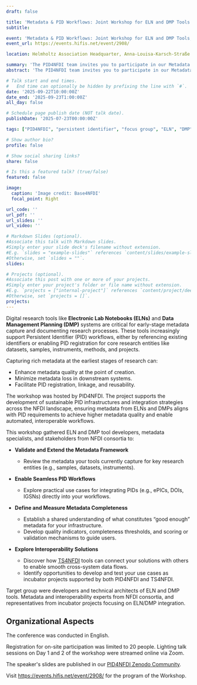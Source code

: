 ```yaml
---
draft: false

title: 'Metadata & PID Workflows: Joint Workshop for ELN and DMP Tools'
subtitle:

event: 'Metadata & PID Workflows: Joint Workshop for ELN and DMP Tools, On-site workshop'
event_url: https://events.hifis.net/event/2908/ 

location: Helmholtz Association Headquarter, Anna-Louisa-Karsch-Straße 2, 10178 Berlin

summary: 'The PID4NFDI team invites you to participate in our Metadata & PID Workflows workshop, which is a joint event for ELN and DMP tools. The workshop will take place from 22 to 23 September (lunch to lunch) in Berlin.'
abstract: 'The PID4NFDI team invites you to participate in our Metadata & PID Workflows workshop, which is a joint event for ELN and DMP tools. The workshop will take place from 22 to 23 September (lunch to lunch) in Berlin.'

# Talk start and end times.
#   End time can optionally be hidden by prefixing the line with `#`.
date: '2025-09-22T10:00:00Z'
date_end: '2025-09-23T1:00:00Z'
all_day: false

# Schedule page publish date (NOT talk date).
publishDate: '2025-07-23T00:00:00Z'

tags: ["PID4NFDI", "persistent identifier", "focus group", "ELN", "DMP", "workshop", "metadata", "workflow", "mapping"]

# Show author bio?
profile: false

# Show social sharing links?
share: false

# Is this a featured talk? (true/false)
featured: false

image:
  caption: 'Image credit: Base4NFDI'
  focal_point: Right

url_code: ''
url_pdf: ''
url_slides: ''
url_video: ''

# Markdown Slides (optional).
#Associate this talk with Markdown slides.
#Simply enter your slide deck's filename without extension.
#E.g. `slides = "example-slides"` references `content/slides/example-slides.md`.
#Otherwise, set `slides = ""`.
slides:

# Projects (optional).
#Associate this post with one or more of your projects.
#Simply enter your project's folder or file name without extension.
#E.g. `projects = ["internal-project"]` references `content/project/deep-learning/index.md`.
#Otherwise, set `projects = []`.
projects:
---
```


Digital research tools like **Electronic Lab Notebooks (ELNs)** and **Data Management Planning (DMP)** systems are critical for early-stage metadata capture and documenting research processes. These tools increasingly support Persistent Identifier (PID) workflows, either by referencing existing identifiers or enabling PID registration for core research entities like datasets, samples, instruments, methods, and projects.

Capturing rich metadata at the earliest stages of research can:

* Enhance metadata quality at the point of creation.
* Minimize metadata loss in downstream systems.
* Facilitate PID registration, linkage, and reusability.

The workshop was hosted by PID4NFDI. The project supports the development of sustainable PID infrastructures and integration strategies across the NFDI landscape, ensuring metadata from ELNs and DMPs aligns with PID requirements to achieve higher metadata quality and enable automated, interoperable workflows.

This workshop gathered ELN and DMP tool developers, metadata specialists, and stakeholders from NFDI consortia to:  

* **Validate and Extend the Metadata Framework**
  * Review the metadata your tools currently capture for key research entities (e.g., samples, datasets, instruments).

* **Enable Seamless PID Workflows**
  * Explore practical use cases for integrating PIDs (e.g., ePICs, DOIs, IGSNs) directly into your workflows.

* **Define and Measure Metadata Completeness**
  * Establish a shared understanding of what constitutes “good enough” metadata for your infrastructure.
  * Develop quality indicators, completeness thresholds, and scoring or validation mechanisms to guide users.

* **Explore Interoperability Solutions**
  * Discover how  [TS4NFDI](https://terminology.services.base4nfdi.de/) tools can connect your solutions with others to enable smooth cross-system data flows.
  * Identify opportunities to develop and test your use cases as incubator projects supported by both PID4NFDI and TS4NFDI.

Target group were developers and technical architects of ELN and DMP tools. Metadata and interoperability experts from NFDI consortia, and representatives from incubator projects focusing on ELN/DMP integration.

## Organizational Aspects
The conference was conducted in English. 

Registration for on-site participation was limited to 20 people. Lighting talk sessions on Day 1 and 2 of the workshop were streamed online via Zoom.  

The speaker's slides are published in our [PID4NFDI Zenodo Community](https://zenodo.org/communities/pid4nfdi).

Visit https://events.hifis.net/event/2908/ for the program of the Workshop.